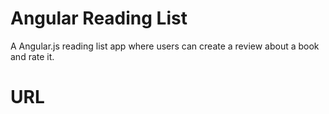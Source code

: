 Angular Reading List
==============

A Angular.js reading list app where users can create a review about a book and rate it.

URL
==============
